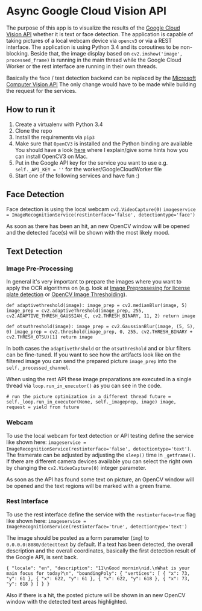 # Async Google Cloud Vision API 

The purpose of this app is to visualize the results of the [Google Cloud Vision API](https://cloud.google.com/vision) 
whether it is text or face detection. 
The application is capable of taking pictures of a local webcam device via `opencv3` or via a REST interface.
The application is using Python 3.4 and its coroutines to be non-blocking. 
Beside that, the image display based on `cv2.imshow('image', processed_frame)` is running in the main thread while 
the Google Cloud Worker or the rest interface are running in their own threads. 

Basically the face / text detection backend can be replaced by the [Microsoft Computer Vision API](https://www.microsoft.com/cognitive-services/en-us/computer-vision-api)
The only change would have to be made while building the request for the services. 


## How to run it
1. Create a virtualenv with Python 3.4
2. Clone the repo
3. Install the requirements via `pip3`
4. Make sure that `OpenCV3` is installed and the Python binding are available 
You should have a look [here](https://github.com/dpdornseifer/async_face_recognition#install-the-opencv3-dependencies) 
where I explain/give some hints how you can install OpenCV3 on Mac.
4. Put in the Google API key for the service you want to use e.g. `self._API_KEY = ''` for the worker/GoogleCloudWorker 
file
5. Start one of the following services and have fun :) 


## Face Detection 
Face detection is using the local webcam `cv2.VideoCapture(0)` 
`imageservice = ImageRecognitionService(restinterface='false', detectiontype='face')`

As soon as there has been an hit, an new OpenCV window will be opened and the detected face(s) will be shown with 
the most likely mood. 

## Text Detection 

### Image Pre-Processing
In general it's very important to prepare the images where you want to apply the OCR algorithms on (e.g. look at 
[Image Preprossesing for license plate detection](http://stackoverflow.com/a/28936254/2054009) 
or [OpenCV Image Thresholding](http://docs.opencv.org/3.1.0/d7/d4d/tutorial_py_thresholding.html#gsc.tab=0)). 


`
def adaptivethreshold(image):
    image_prep = cv2.medianBlur(image, 5)
    image_prep = cv2.adaptiveThreshold(image_prep, 255, cv2.ADAPTIVE_THRESH_GAUSSIAN_C, cv2.THRESH_BINARY, 11, 2)
return image
`
    
`
def otsuthreshold(image):
    image_prep = cv2.GaussianBlur(image, (5, 5), 0)
    image_prep = cv2.threshold(image_prep, 0, 255, cv2.THRESH_BINARY + cv2.THRESH_OTSU)[1]
return image
`


In both cases the `adaptivethrshold` or the `otsuthreshold` and or blur filters can be fine-tuned. If you want to see how
the artifacts look like on the filtered image you can send the prepared picture `image_prep` into the `self._processed_channel`. 

When using the rest API these image preparations are executed in a single thread via `loop.run_in_executor()` as 
you can see in the code.

`
    # run the picture optimization in a different thread
    future = self._loop.run_in_executor(None, self._imageprep, image)
         image, request = yield from future
`


### Webcam
To use the local webcam for text detection or API testing define the service like shown here:
`imageservice = ImageRecognitionService(restinterface='false', detectiontype='text')`. 
The framerate can be adjusted by adjusting the `sleep()` time in `_getframe()`. If there are different 
camera devices available you can select the right own by changing the `cv2.VideoCapture(0)` integer parameter.

As soon as the API has found some text on picture, an OpenCV window will be opened and the text regions will 
be marked with a green frame.


### Rest Interface
To use the rest interface define the service with the `restinterface=true` flag like shown here: 
`imageservice = ImageRecognitionService(restinterface='true', detectiontype='text')`

The image should be posted as a form parameter (`img`) to `0.0.0.0:8080/detecttext` by default.
If a text has been detected, the overall description and the overall coordinates, basically the first detection 
result of the Google API, is sent back. 

`{
    "locale": "en",
    "description": "11\nGood mornin\nid.\nWhat is your main focus for today?\n",
    "boundingPoly": {
        "vertices": [
            {
                "x": 73,
                "y": 61
            },
            {
                "x": 622,
                "y": 61
            },
            {
                "x": 622,
                "y": 618
            },
            {
                "x": 73,
                "y": 618
            }
        ]
    }
}`

Also if there is a hit, the posted picture will be shown in an new OpenCV window with the detected text areas highlighted.
 
